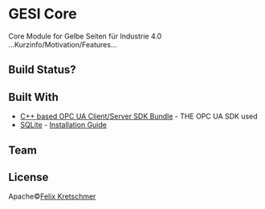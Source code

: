 # GESI Core
Core Module for Gelbe Seiten für Industrie 4.0
...Kurzinfo/Motivation/Features...
## Build Status?
## Built With
* [C++ based OPC UA Client/Server SDK Bundle](https://www.unified-automation.com/downloads/opc-ua-development/file/download/details/c-based-opc-ua-clientserver-sdk-bundle-v156.html) - THE OPC UA SDK used
* [SQLite](https://www.sqlite.org/download.html) - [Installation Guide](https://www.tutorialspoint.com/sqlite/sqlite_installation.htm)
## Team
## License
Apache©[Felix Kretschmer](https://github.com/fernwerker)

